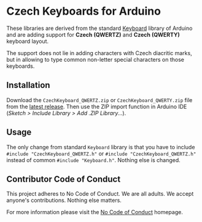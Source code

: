 # Czech Keyboards for Arduino

These libraries are derived from the standard [Keyboard](http://www.arduino.org/learning/reference/mousekeyboard) library of Arduino and are adding support for **Czech (QWERTZ)** and **Czech (QWERTY)** keyboard layout.

The support does not lie in adding characters with Czech diacritic marks, but in allowing to type common non-letter special characters on those keyboards.

## Installation

Download the `CzechKeyboard_QWERTZ.zip` or `CzechKeyboard_QWERTY.zip` file from the [latest release](https://github.com/ridercz/CzechKeyboard/releases/latest). Then use the ZIP import function in Arduino IDE (_Sketch > Include Library > Add .ZIP Library..._).

## Usage

The only change from standard `Keyboard` library is that you have to include `#include "CzechKeyboard_QWERTZ.h"` or `#include "CzechKeyboard_QWERTZ.h"` instead of common `#include "Keyboard.h"`. Nothing else is changed.

## Contributor Code of Conduct

This project adheres to No Code of Conduct. We are all adults. We accept anyone's contributions. Nothing else matters.

For more information please visit the [No Code of Conduct](https://github.com/domgetter/NCoC) homepage.
